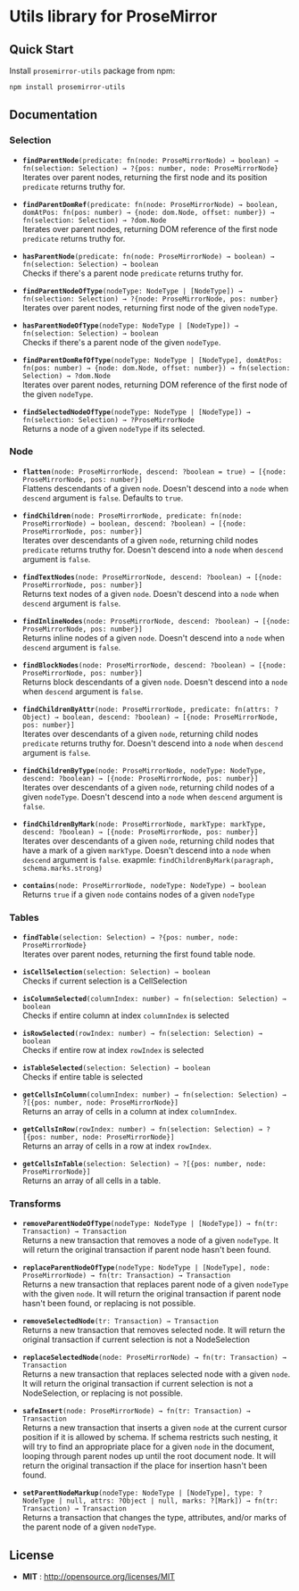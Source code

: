 # Utils library for ProseMirror

## Quick Start

Install `prosemirror-utils` package from npm:

```sh
npm install prosemirror-utils
```

## Documentation

### Selection

* **`findParentNode`**`(predicate: fn(node: ProseMirrorNode) → boolean) → fn(selection: Selection) → ?{pos: number, node: ProseMirrorNode}`\
  Iterates over parent nodes, returning the first node and its position `predicate` returns truthy for.

- **`findParentDomRef`**`(predicate: fn(node: ProseMirrorNode) → boolean, domAtPos: fn(pos: number) → {node: dom.Node, offset: number}) → fn(selection: Selection) → ?dom.Node`\
  Iterates over parent nodes, returning DOM reference of the first node `predicate` returns truthy for.

* **`hasParentNode`**`(predicate: fn(node: ProseMirrorNode) → boolean) → fn(selection: Selection) → boolean`\
  Checks if there's a parent node `predicate` returns truthy for.

- **`findParentNodeOfType`**`(nodeType: NodeType | [NodeType]) → fn(selection: Selection) → ?{node: ProseMirrorNode, pos: number}`\
  Iterates over parent nodes, returning first node of the given `nodeType`.

* **`hasParentNodeOfType`**`(nodeType: NodeType | [NodeType]) → fn(selection: Selection) → boolean`\
  Checks if there's a parent node of the given `nodeType`.

- **`findParentDomRefOfType`**`(nodeType: NodeType | [NodeType], domAtPos: fn(pos: number) → {node: dom.Node, offset: number}) → fn(selection: Selection) → ?dom.Node`\
  Iterates over parent nodes, returning DOM reference of the first node of the given `nodeType`.

* **`findSelectedNodeOfType`**`(nodeType: NodeType | [NodeType]) → fn(selection: Selection) → ?ProseMirrorNode`\
  Returns a node of a given `nodeType` if its selected.

### Node

* **`flatten`**`(node: ProseMirrorNode, descend: ?boolean = true) → [{node: ProseMirrorNode, pos: number}]`\
  Flattens descendants of a given `node`. Doesn't descend into a `node` when `descend` argument is `false`. Defaults to `true`.

- **`findChildren`**`(node: ProseMirrorNode, predicate: fn(node: ProseMirrorNode) → boolean, descend: ?boolean) → [{node: ProseMirrorNode, pos: number}]`\
  Iterates over descendants of a given `node`, returning child nodes `predicate` returns truthy for. Doesn't descend into a `node` when `descend` argument is `false`.

* **`findTextNodes`**`(node: ProseMirrorNode, descend: ?boolean) → [{node: ProseMirrorNode, pos: number}]`\
  Returns text nodes of a given `node`. Doesn't descend into a `node` when `descend` argument is `false`.

- **`findInlineNodes`**`(node: ProseMirrorNode, descend: ?boolean) → [{node: ProseMirrorNode, pos: number}]`\
  Returns inline nodes of a given `node`. Doesn't descend into a `node` when `descend` argument is `false`.

* **`findBlockNodes`**`(node: ProseMirrorNode, descend: ?boolean) → [{node: ProseMirrorNode, pos: number}]`\
  Returns block descendants of a given `node`. Doesn't descend into a `node` when `descend` argument is `false`.

- **`findChildrenByAttr`**`(node: ProseMirrorNode, predicate: fn(attrs: ?Object) → boolean, descend: ?boolean) → [{node: ProseMirrorNode, pos: number}]`\
  Iterates over descendants of a given `node`, returning child nodes `predicate` returns truthy for. Doesn't descend into a `node` when `descend` argument is `false`.

* **`findChildrenByType`**`(node: ProseMirrorNode, nodeType: NodeType, descend: ?boolean) → [{node: ProseMirrorNode, pos: number}]`\
  Iterates over descendants of a given `node`, returning child nodes of a given `nodeType`. Doesn't descend into a `node` when `descend` argument is `false`.

- **`findChildrenByMark`**`(node: ProseMirrorNode, markType: markType, descend: ?boolean) → [{node: ProseMirrorNode, pos: number}]`\
  Iterates over descendants of a given `node`, returning child nodes that have a mark of a given `markType`. Doesn't descend into a `node` when `descend` argument is `false`.
  exapmle: `findChildrenByMark(paragraph, schema.marks.strong)`

* **`contains`**`(node: ProseMirrorNode, nodeType: NodeType) → boolean`\
  Returns `true` if a given `node` contains nodes of a given `nodeType`

### Tables

* **`findTable`**`(selection: Selection) → ?{pos: number, node: ProseMirrorNode}`\
  Iterates over parent nodes, returning the first found table node.

- **`isCellSelection`**`(selection: Selection) → boolean`\
  Checks if current selection is a CellSelection

* **`isColumnSelected`**`(columnIndex: number) → fn(selection: Selection) → boolean`\
  Checks if entire column at index `columnIndex` is selected

- **`isRowSelected`**`(rowIndex: number) → fn(selection: Selection) → boolean`\
  Checks if entire row at index `rowIndex` is selected

* **`isTableSelected`**`(selection: Selection) → boolean`\
  Checks if entire table is selected

- **`getCellsInColumn`**`(columnIndex: number) → fn(selection: Selection) → ?[{pos: number, node: ProseMirrorNode}]`\
  Returns an array of cells in a column at index `columnIndex`.

* **`getCellsInRow`**`(rowIndex: number) → fn(selection: Selection) → ?[{pos: number, node: ProseMirrorNode}]`\
  Returns an array of cells in a row at index `rowIndex`.

- **`getCellsInTable`**`(selection: Selection) → ?[{pos: number, node: ProseMirrorNode}]`\
  Returns an array of all cells in a table.

### Transforms

* **`removeParentNodeOfType`**`(nodeType: NodeType | [NodeType]) → fn(tr: Transaction) → Transaction`\
  Returns a new transaction that removes a node of a given `nodeType`.
  It will return the original transaction if parent node hasn't been found.

- **`replaceParentNodeOfType`**`(nodeType: NodeType | [NodeType], node: ProseMirrorNode) → fn(tr: Transaction) → Transaction`\
  Returns a new transaction that replaces parent node of a given `nodeType` with the given `node`.
  It will return the original transaction if parent node hasn't been found, or replacing is not possible.

* **`removeSelectedNode`**`(tr: Transaction) → Transaction`\
  Returns a new transaction that removes selected node.
  It will return the original transaction if current selection is not a NodeSelection

- **`replaceSelectedNode`**`(node: ProseMirrorNode) → fn(tr: Transaction) → Transaction`\
  Returns a new transaction that replaces selected node with a given `node`.
  It will return the original transaction if current selection is not a NodeSelection, or replacing is not possible.

* **`safeInsert`**`(node: ProseMirrorNode) → fn(tr: Transaction) → Transaction`\
  Returns a new transaction that inserts a given `node` at the current cursor position if it is allowed by schema. If schema restricts such nesting, it will try to find an appropriate place for a given `node` in the document, looping through parent nodes up until the root document node.
  It will return the original transaction if the place for insertion hasn't been found.

- **`setParentNodeMarkup`**`(nodeType: NodeType | [NodeType], type: ?NodeType | null, attrs: ?Object | null, marks: ?[Mark]) → fn(tr: Transaction) → Transaction`\
  Returns a transaction that changes the type, attributes, and/or marks of the parent node of a given `nodeType`.

## License

* **MIT** : http://opensource.org/licenses/MIT
